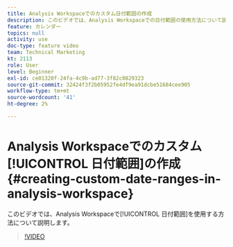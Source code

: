 ```yaml
---
title: Analysis Workspaceでのカスタム日付範囲の作成
description: このビデオでは、Analysis Workspaceでの日付範囲の使用方法について説明します。
feature: カレンダー
topics: null
activity: use
doc-type: feature video
team: Technical Marketing
kt: 2113
role: User
level: Beginner
exl-id: ce01320f-24fa-4c9b-ad77-3f82c0829323
source-git-commit: 32424f3f2b05952fe4df9ea91dcbe51684cee905
workflow-type: tm+mt
source-wordcount: '41'
ht-degree: 2%

---
```


# Analysis Workspaceでのカスタム[!UICONTROL 日付範囲]の作成 {#creating-custom-date-ranges-in-analysis-workspace}

このビデオでは、Analysis Workspaceで[!UICONTROL 日付範囲]を使用する方法について説明します。

>[!VIDEO](https://video.tv.adobe.com/v/23975/?quality=12)
